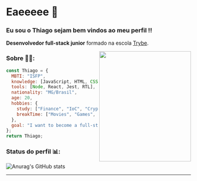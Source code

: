 # Eaeeeee 👋

### Eu sou o Thiago sejam bem vindos ao meu perfil !!
__Desenvolvedor full-stack junior__ formado na escola [Trybe](https://www.linkedin.com/school/betrybe/).


<img align="right" height="300" width="250" src="https://octodex.github.com/images/daftpunktocat-thomas.gif">

### Sobre 👨‍💻:


```javascript
const Thiago = {
  MBTI: "ISFP",
  knowledge: [JavaScript, HTML, CSS, Python, Unix & bash, GitHub],
  tools: [Node, React, Jest, RTL],
  nationality: "MG/Brasil",
  age: 20,
  hobbies: {
    study: ["Finance", "IoC", "Cryptocurrencie", "Technology"],
    breakTime: ["Movies", "Games", "Music"],
  },
  goal: "I want to become a full-stack developer junior and then start studing DeFi development.",
};
return Thiago;
```
### Status do perfil 📊:

![Anurag's GitHub stats](https://github-readme-stats.vercel.app/api?username=thiago-gmacedo&show_icons=true&theme=dracula)
___

